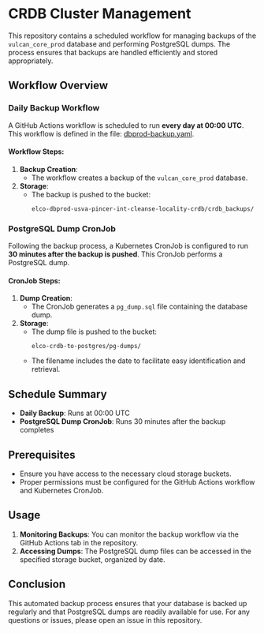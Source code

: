 # CRDB Cluster Management

This repository contains a scheduled workflow for managing backups of the `vulcan_core_prod` database and performing PostgreSQL dumps. The process ensures that backups are handled efficiently and stored appropriately.

## Workflow Overview

### Daily Backup Workflow

A GitHub Actions workflow is scheduled to run **every day at 00:00 UTC**. This workflow is defined in the file: [dbprod-backup.yaml](https://github.com/elc-online/crdb-cluster-management/actions/workflows/dbprod-backup.yaml).

#### Workflow Steps:
1. **Backup Creation**:
   - The workflow creates a backup of the `vulcan_core_prod` database.
2. **Storage**:
   - The backup is pushed to the bucket:
     ```
     elco-dbprod-usva-pincer-int-cleanse-locality-crdb/crdb_backups/
     ```

### PostgreSQL Dump CronJob

Following the backup process, a Kubernetes CronJob is configured to run **30 minutes after the backup is pushed**. This CronJob performs a PostgreSQL dump.

#### CronJob Steps:
1. **Dump Creation**:
   - The CronJob generates a `pg_dump.sql` file containing the database dump.
2. **Storage**:
   - The dump file is pushed to the bucket:
     ```
     elco-crdb-to-postgres/pg-dumps/
     ```
   - The filename includes the date to facilitate easy identification and retrieval.

## Schedule Summary

- **Daily Backup**: Runs at 00:00 UTC
- **PostgreSQL Dump CronJob**: Runs 30 minutes after the backup completes

## Prerequisites

- Ensure you have access to the necessary cloud storage buckets.
- Proper permissions must be configured for the GitHub Actions workflow and Kubernetes CronJob.

## Usage

1. **Monitoring Backups**: You can monitor the backup workflow via the GitHub Actions tab in the repository.
2. **Accessing Dumps**: The PostgreSQL dump files can be accessed in the specified storage bucket, organized by date.

## Conclusion

This automated backup process ensures that your database is backed up regularly and that PostgreSQL dumps are readily available for use. For any questions or issues, please open an issue in this repository.


